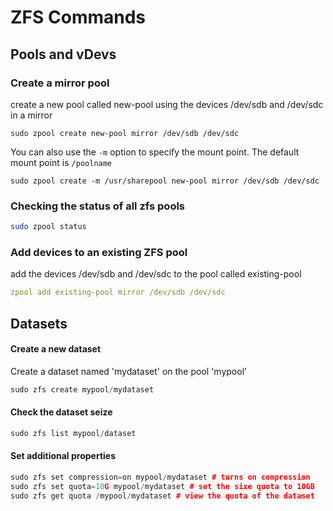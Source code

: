# ZFS Commands

## Pools and vDevs

### Create a mirror pool
create a new pool called new-pool using the devices /dev/sdb and /dev/sdc in a mirror
```terminal
sudo zpool create new-pool mirror /dev/sdb /dev/sdc
```
You can also use the ```-m``` option to specify the mount point. The default mount point is ```/poolname```
```console
sudo zpool create -m /usr/sharepool new-pool mirror /dev/sdb /dev/sdc
```

### Checking the status of all zfs pools
```bash
sudo zpool status
```

### Add devices to an existing ZFS pool
add the devices /dev/sdb and /dev/sdc to the pool called existing-pool 
```yaml
zpool add existing-pool mirror /dev/sdb /dev/sdc
```

## Datasets

#### Create a new dataset
Create a dataset named 'mydataset' on the pool 'mypool'
```rust
sudo zfs create mypool/mydataset
``` 

#### Check the dataset seize
```go
sudo zfs list mypool/dataset
```

#### Set additional properties
```cpp
sudo zfs set compression=on mypool/mydataset # turns on compression
sudo zfs set quota=10G mypool/mydataset # set the sixe quota to 10GB
sudo zfs get quota /mypool/mydataset # view the quota of the dataset
```
